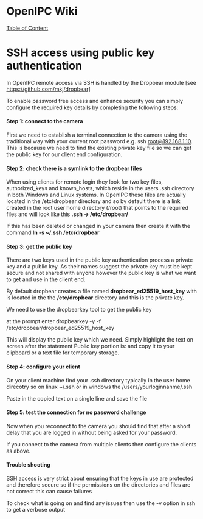 # OpenIPC Wiki
[Table of Content](../README.md)

SSH access using public key authentication
==========================================
In OpenIPC remote access via SSH is handled by the Dropbear module [see https://github.com/mkj/dropbear]

To enable password free access and enhance security you can simply configure the required key details by completing the following steps:

#### Step 1: connect to the camera
First we need to establish a terminal connection to the camera using the traditional way with your current root password 
e.g. ssh root@192.168.1.10. This is because we need to find the existing private key file so we can get the public key for our client end configuration. 

#### Step 2: check there is a symlink to the dropbear files
When using clients for remote login they look for two key files, authorized_keys and known_hosts, which reside in the users .ssh directory in both Windows and Linux systems. 
In OpenIPC these files are actually located in the /etc/dropbear directory and so by default there is a link created in the root user home directory (/root) that points to the required files 
and will look like this **.ssh -> /etc/dropbear/**

If this has been deleted or changed in your camera then create it with the command **ln -s ~/.ssh /etc/dropbear**

#### Step 3: get the public key
There are two keys used in the public key authentication process a private key and a public key. As their names suggest the private key must be kept secure and not shared with anyone however the public key is what we want to get and use in the client end.

By default dropbear creates a file named **dropbear_ed25519_host_key** with is located in the the **/etc/dropbear** directory and this is the private key.

We need to use the dropbearkey tool to get the public key

at the prompt enter dropbearkey -y -f /etc/dropbear/dropbear_ed25519_host_key

This will display the public key which we need. Simply highlight the text on screen after the statement Public key portion is: and copy it to your clipboard or a text file for temporary storage.

#### Step 4: configure your client
On your client machine find your .ssh directory typically in the user home direcotry so on linux ~/.ssh or in windows the /users/yourloginnanme/.ssh

Paste in the copied text on a single line and save the file

#### Step 5: test the connection for no password challenge
Now when you reconnect to the camera you should find that after a short delay that you are logged in without being asked for your password.

If you connect to the camera from multiple clients then configure the clients as above.

#### Trouble shooting
SSH access is very strict about ensuring that the keys in use are protected and therefore secure so if the permissions on the directories and files are not correct this can cause failures

To check what is going on and find any issues then use the -v option in ssh to get a verbose output
